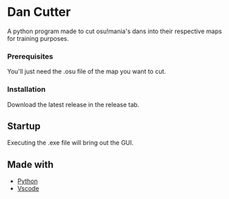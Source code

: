 # Dan Cutter

A python program made to cut osu!mania's dans into their respective maps for training purposes.

### Prerequisites

You'll just need the .osu file of the map you want to cut.

### Installation

Download the latest release in the release tab.

## Startup

Executing the .exe file will bring out the GUI.

## Made with

* [Python](https://www.python.org)
* [Vscode](https://code.visualstudio.com)
